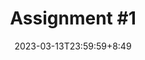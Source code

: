 ---
type: assignment
date: 2023-03-13T23:59:59+8:49
title: 'Assignment #1'
#pdf: /static_files/assignments/01_assignment.pdf
#attachment: /static_files/assignments/01_assignment.zip
#solutions: /static_files/assignments/asg_solutions.pdf
due_event: 
    type: due
    date: 2023-03-27T23:59:59
    description: 'Assignment #1 due'
---